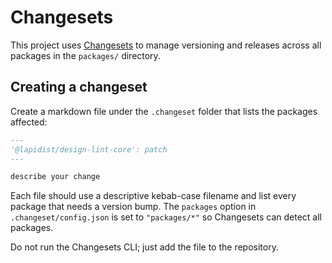 # Changesets

This project uses [Changesets](https://github.com/changesets/changesets) to manage versioning and releases across all packages in the `packages/` directory.

## Creating a changeset

Create a markdown file under the `.changeset` folder that lists the packages affected:

```md
---
'@lapidist/design-lint-core': patch
---

describe your change
```

Each file should use a descriptive kebab-case filename and list every package that needs a version bump. The `packages` option in `.changeset/config.json` is set to `"packages/*"` so Changesets can detect all packages.

Do not run the Changesets CLI; just add the file to the repository.
